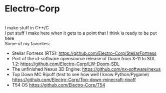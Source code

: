 # Electro-Corp
<br> I make stuff in C++/C <br>
I put stuff I make here when it gets to a point that I think is ready to be put here <br>
Some of my favorites:<br>
* Stellar Fortress (RTS): https://github.com/Electro-Corp/StellarFortress
* Port of the id-software opensource release of Doom from X-11 to SDL 1.2: https://github.com/Electro-Corp/LW-Doom-SDL
* The unfinished Nexus 3D Engine: https://github.com/nx-software/nexus
* Top Down MC Ripoff (test to see how well I know Python/Pygame) https://github.com/Electro-Corp/Top-down-minecraft-ripoff
* T54 OS https://github.com/Electro-Corp/T54
<ln>
